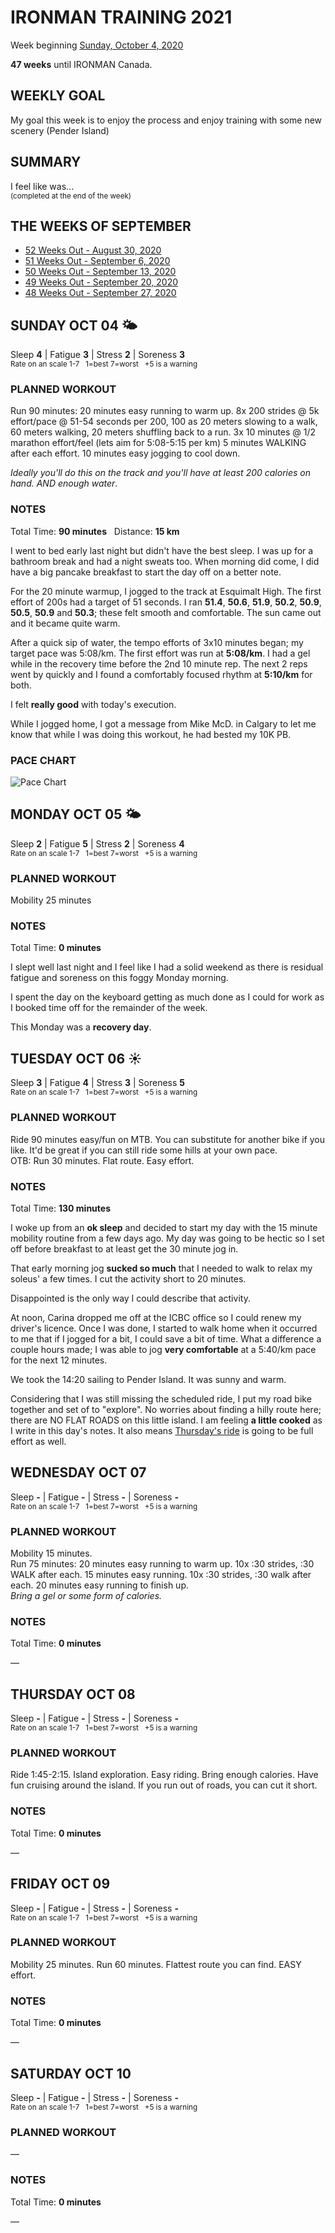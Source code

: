 # IRONMAN TRAINING 2021
Week beginning [Sunday, October 4, 2020](javascript:flkty.select(2);)

**47 weeks** until IRONMAN Canada.

## WEEKLY GOAL
My goal this week is to enjoy the process and enjoy training with some new scenery (Pender Island)

## SUMMARY
I feel like was...  
<sup>(completed at the end of the week)</sup>
<!--OVERTRAINING|ON THE EDGE|STAYING CONSISTENT|LAGGING A BIT-->

## THE WEEKS OF SEPTEMBER
<ul class="iconlist">
<li class="page"><a href="ironman2021-52weeksout">52 Weeks Out - August 30, 2020</a></li>
<li class="page"><a href="ironman2021-51weeksout">51 Weeks Out - September 6, 2020</a></li>
<li class="page"><a href="ironman2021-50weeksout">50 Weeks Out - September 13, 2020</a></li>
<li class="page"><a href="ironman2021-49weeksout">49 Weeks Out - September 20, 2020</a></li>
<li class="page"><a href="ironman2021-48weeksout">48 Weeks Out - September 27, 2020</a></li>
</ul>

<!---->
## SUNDAY OCT 04 🌤
Sleep **4** | Fatigue **3** | Stress **2** | Soreness **3**  
<sup>Rate on an scale 1-7 &nbsp; 1=best 7=worst &nbsp; +5 is a warning</sup>

### PLANNED WORKOUT
Run 90 minutes: 20 minutes easy running to warm up. 8x 200 strides @ 5k effort/pace @ 51-54 seconds per 200, 100 as 20 meters slowing to a walk, 60 meters walking, 20 meters shuffling back to a run. 3x 10 minutes @ 1/2 marathon effort/feel (lets aim for 5:08-5:15 per km) 5 minutes WALKING after each effort. 10 minutes easy jogging to cool down.

_Ideally you'll do this on the track and you'll have at least 200 calories on hand. AND enough water_.

### NOTES
Total Time: **90 minutes** &nbsp; Distance: **15 km**

I went to bed early last night but didn't have the best sleep.  I was up for a bathroom break and had a night sweats too.  When morning did come, I did have a big pancake breakfast to start the day off on a better note.

<!---->
For the 20 minute warmup, I jogged to the track at Esquimalt High.  The first effort of 200s had a target of 51 seconds.  I ran **51.4**, **50.6**, **51.9**, **50.2**, **50.9**, **50.5**, **50.9** and **50.3**; these felt smooth and comfortable.  The sun came out and it became quite warm.

After a quick sip of water, the tempo efforts of 3x10 minutes began; my target pace was 5:08/km.  The first effort was run at **5:08/km**.  I had a gel while in the recovery time before the 2nd 10 minute rep.  The next 2 reps went by quickly and I found a comfortably focused rhythm at **5:10/km** for both.

I felt **really good** with today's execution. 

While I jogged home, I got a message from Mike McD. in Calgary to let me know that while I was doing this workout, he had bested my 10K PB.

### PACE CHART
![Pace Chart](/assets/jpg/pacechart-20201004.jpeg)

<!---->
## MONDAY OCT 05 🌤
Sleep **2** | Fatigue **5** | Stress **2** | Soreness **4**  
<sup>Rate on an scale 1-7 &nbsp; 1=best 7=worst &nbsp; +5 is a warning</sup>

### PLANNED WORKOUT
Mobility 25 minutes

### NOTES
Total Time: **0 minutes**

I slept well last night and I feel like I had a solid weekend as there is residual fatigue and soreness on this foggy Monday morning.

I spent the day on the keyboard getting as much done as I could for work as I booked time off for the remainder of the week.

This Monday was a **recovery day**.

<!---->
## TUESDAY OCT 06 ☀️
Sleep **3** | Fatigue **4** | Stress **3** | Soreness **5**  
<sup>Rate on an scale 1-7 &nbsp; 1=best 7=worst &nbsp; +5 is a warning</sup>

### PLANNED WORKOUT
Ride 90 minutes easy/fun on MTB. You can substitute for another bike if you like. It'd be great if you can still ride some hills at your own pace.  
OTB: Run 30 minutes. Flat route. Easy effort. 

### NOTES
Total Time: **130 minutes**

I woke up from an **ok sleep** and decided to start my day with the 15 minute mobility routine from a few days ago.  My day was going to be hectic so I set off before breakfast to at least get the 30 minute jog in.  

That early morning jog **sucked so much** that I needed to walk to relax my soleus' a few times.  I cut the activity short to 20 minutes.

Disappointed is the only way I could describe that activity.

<!---->
At noon, Carina dropped me off at the ICBC office so I could renew my driver's licence.  Once I was done, I started to walk home when it occurred to me that if I jogged for a bit, I could save a bit of time.  What a difference a couple hours made;  I was able to jog **very comfortable** at a 5:40/km pace for the next 12 minutes.

We took the 14:20 sailing to Pender Island.  It was sunny and warm.

Considering that I was still missing the scheduled ride, I put my road bike together and set of to "explore".   No worries about finding a hilly route here; there are NO FLAT ROADS on this little island.  I am feeling **a little cooked** as I write in this day's notes.  It also means [Thursday's ride](javascript:flkty.select(8);) is going to be full effort as well.

<!---->
## WEDNESDAY OCT 07
Sleep **-** | Fatigue **-** | Stress **-** | Soreness **-**  
<sup>Rate on an scale 1-7 &nbsp; 1=best 7=worst &nbsp; +5 is a warning</sup>

### PLANNED WORKOUT
Mobility 15 minutes.  
Run 75 minutes: 20 minutes easy running to warm up. 10x :30 strides, :30 WALK after each. 15 minutes easy running. 10x :30 strides, :30 walk after each. 20 minutes easy running to finish up.  
_Bring a gel or some form of calories._ 

### NOTES
Total Time: **0 minutes**

&mdash; 

<!---->
## THURSDAY OCT 08
Sleep **-** | Fatigue **-** | Stress **-** | Soreness **-**  
<sup>Rate on an scale 1-7 &nbsp; 1=best 7=worst &nbsp; +5 is a warning</sup>

### PLANNED WORKOUT
Ride 1:45-2:15. Island exploration. Easy riding. Bring enough calories. Have fun cruising around the island. If you run out of roads, you can cut it short.

### NOTES
Total Time: **0 minutes**

&mdash; 


<!---->
## FRIDAY OCT 09
Sleep **-** | Fatigue **-** | Stress **-** | Soreness **-**  
<sup>Rate on an scale 1-7 &nbsp; 1=best 7=worst &nbsp; +5 is a warning</sup>

### PLANNED WORKOUT
Mobility 25 minutes. 
Run 60 minutes. Flattest route you can find. EASY effort.

### NOTES
Total Time: **0 minutes**

&mdash; 


<!---->
## SATURDAY OCT 10
Sleep **-** | Fatigue **-** | Stress **-** | Soreness **-**  
<sup>Rate on an scale 1-7 &nbsp; 1=best 7=worst &nbsp; +5 is a warning</sup>

### PLANNED WORKOUT
&mdash; 

### NOTES
Total Time: **0 minutes**

&mdash; 


<!---->
